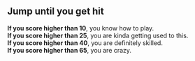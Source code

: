 ## Jump until you get hit

**If you score higher than 10**, you know how to play.  
**If you score higher than 25**, you are kinda getting used to this.  
**If you score higher than 40**, you are definitely skilled.  
**If you score higher than 65**, you are crazy.
